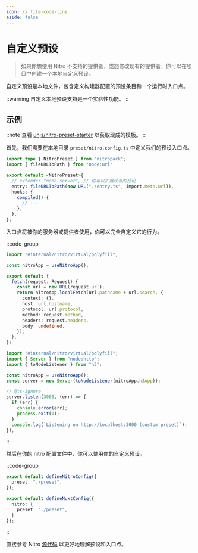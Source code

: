 ```yaml
---
icon: ri:file-code-line
aside: false
---
```


# 自定义预设

> 如果你想使用 Nitro 不支持的提供者，或想修改现有的提供者，你可以在项目中创建一个本地自定义预设。

自定义预设是本地文件，包含定义构建器配置的预设条目和一个运行时入口点。

::warning
自定义本地预设支持是一个实验性功能。
::

## 示例

::note
查看 [unjs/nitro-preset-starter](https://github.com/unjs/nitro-preset-starter) 以获取现成的模板。
::

首先，我们需要在本地目录 `preset/nitro.config.ts` 中定义我们的预设入口点。

```ts [./preset/nitro.config.ts]
import type { NitroPreset } from "nitropack";
import { fileURLToPath } from "node:url"

export default <NitroPreset>{
  // extends: "node-server", // 你可以扩展现有的预设
  entry: fileURLToPath(new URL("./entry.ts", import.meta.url)),
  hooks: {
    compiled() {
      // ...
    },
  },
};
```

入口点将被你的服务器或提供者使用，你可以完全自定义它的行为。

::code-group
```ts [preset/entry.ts (Workers)]
import "#internal/nitro/virtual/polyfill";

const nitroApp = useNitroApp();

export default {
  fetch(request: Request) {
    const url = new URL(request.url);
    return nitroApp.localFetch(url.pathname + url.search, {
      context: {},
      host: url.hostname,
      protocol: url.protocol,
      method: request.method,
      headers: request.headers,
      body: undefined,
    });
  },
};
```

```ts [preset/entry.ts (Node.js)]
import "#internal/nitro/virtual/polyfill";
import { Server } from "node:http";
import { toNodeListener } from "h3";

const nitroApp = useNitroApp();
const server = new Server(toNodeListener(nitroApp.h3App));

// @ts-ignore
server.listen(3000, (err) => {
  if (err) {
    console.error(err);
    process.exit(1);
  }
  console.log(`Listening on http://localhost:3000 (custom preset)`);
});
```
::


然后在你的 nitro 配置文件中，你可以使用你的自定义预设。

::code-group
```ts [nitro.config.ts]
export default defineNitroConfig({
  preset: "./preset",
});
```

```ts [nuxt.config.ts]
export default defineNuxtConfig({
  nitro: {
    preset: "./preset",
  }
});
```
::


直接参考 Nitro [源代码](https://github.com/unjs/nitro/tree/main/src) 以更好地理解预设和入口点。
